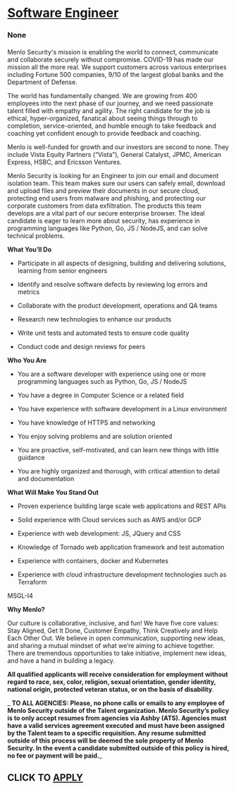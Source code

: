 # [Software Engineer](https://www.remotewlb.com/apply/software-engineer-140474)  
### None  
####  

Menlo Security's mission is enabling the world to connect, communicate and collaborate securely without compromise. COVID-19 has made our mission all the more real. We support customers across various enterprises including Fortune 500 companies, 9/10 of the largest global banks and the Department of Defense.

The world has fundamentally changed. We are growing from 400 employees into the next phase of our journey, and we need passionate talent filled with empathy and agility. The right candidate for the job is ethical, hyper-organized, fanatical about seeing things through to completion, service-oriented, and humble enough to take feedback and coaching yet confident enough to provide feedback and coaching.

Menlo is well-funded for growth and our investors are second to none. They include Vista Equity Partners (“Vista”), General Catalyst, JPMC, American Express, HSBC, and Ericsson Ventures.

Menlo Security is looking for an Engineer to join our email and document isolation team. This team makes sure our users can safely email, download and upload files and preview their documents in our secure cloud, protecting end users from malware and phishing, and protecting our corporate customers from data exfiltration. The products this team develops are a vital part of our secure enterprise browser. The ideal candidate is eager to learn more about security, has experience in programming languages like Python, Go, JS / NodeJS, and can solve technical problems.

**What You’ll Do**

  * Participate in all aspects of designing, building and delivering solutions, learning from senior engineers

  * Identify and resolve software defects by reviewing log errors and metrics

  * Collaborate with the product development, operations and QA teams

  * Research new technologies to enhance our products

  * Write unit tests and automated tests to ensure code quality

  * Conduct code and design reviews for peers

 **Who You Are**

  * You are a software developer with experience using one or more programming languages such as Python, Go, JS / NodeJS

  * You have a degree in Computer Science or a related field

  * You have experience with software development in a Linux environment

  * You have knowledge of HTTPS and networking

  * You enjoy solving problems and are solution oriented

  * You are proactive, self-motivated, and can learn new things with little guidance

  * You are highly organized and thorough, with critical attention to detail and documentation

 **What Will Make You Stand Out**

  * Proven experience building large scale web applications and REST APIs

  * Solid experience with Cloud services such as AWS and/or GCP

  * Experience with web development: JS, JQuery and CSS

  * Knowledge of Tornado web application framework and test automation

  * Experience with containers, docker and Kubernetes

  * Experience with cloud infrastructure development technologies such as Terraform

MSGL-I4

 **Why Menlo?**

Our culture is collaborative, inclusive, and fun! We have five core values: Stay Aligned, Get It Done, Customer Empathy, Think Creatively and Help Each Other Out. We believe in open communication, supporting new ideas, and sharing a mutual mindset of what we’re aiming to achieve together. There are tremendous opportunities to take initiative, implement new ideas, and have a hand in building a legacy.

 **All qualified applicants will receive consideration for employment without regard to race, sex, color, religion, sexual orientation, gender identity, national origin, protected veteran status, or on the basis of disability**.

 _ **TO ALL AGENCIES: Please, no phone calls or emails to any employee of Menlo Security outside of the Talent organization. Menlo Security’s policy is to only accept resumes from agencies via Ashby (ATS). Agencies must have a valid services agreement executed and must have been assigned by the Talent team to a specific requisition. Any resume submitted outside of this process will be deemed the sole property of Menlo Security. In the event a candidate submitted outside of this policy is hired, no fee or payment will be paid.**_

  
## CLICK TO [APPLY](https://www.remotewlb.com/apply/software-engineer-140474)

